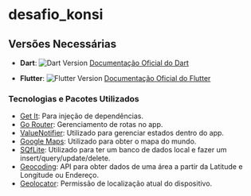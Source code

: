 # desafio_konsi

## Versões Necessárias

- **Dart**: ![Dart Version](https://img.shields.io/static/v1?label=Dart&amp;message=3.5.3&amp;color=blue&amp;logo=dart)
  [Documentação Oficial do Dart](https://dart.dev)

- **Flutter**: ![Flutter Version](https://img.shields.io/static/v1?label=Flutter&amp;message=3.24.3&amp;color=blue&amp;logo=flutter)
  [Documentação Oficial do Flutter](https://docs.flutter.dev/get-started/install)


### Tecnologias e Pacotes Utilizados

- [Get It](https://pub.dev/packages/get_it): Para injeção de dependências.
- [Go Router](https://pub.dev/packages/go_router): Gerenciamento de rotas no app.
- [ValueNotifier](https://api.flutter.dev/flutter/foundation/ValueNotifier-class.html): Utilizado para gerenciar estados dentro do app.
- [Google Maps](https://pub.dev/packages/google_maps_flutter): Utilizado para obter o mapa do mundo.
- [SQfLite](https://pub.dev/packages/sqflite): Utilizado para ter um banco de dados local e fazer um insert/query/update/delete.
- [Geocoding](https://pub.dev/packages/geocoding): API para obter dados de uma área a partir da Latitude e Longitude ou Endereço.
- [Geolocator](https://pub.dev/packages/geolocator): Permissão de localização atual do dispositivo.

